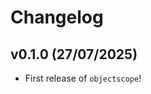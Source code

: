 # Changelog

<!--next-version-placeholder-->

## v0.1.0 (27/07/2025)

- First release of `objectscope`!
